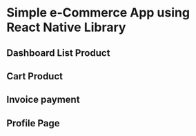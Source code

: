 # Simple e-Commerce App using React Native Library

## Dashboard List Product
## Cart Product
## Invoice payment
## Profile Page
